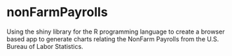 # nonFarmPayrolls
Using the shiny library for the R programming language to create a browser based app to generate charts relating the NonFarm Payrolls from the U.S. Bureau of Labor Statistics.
